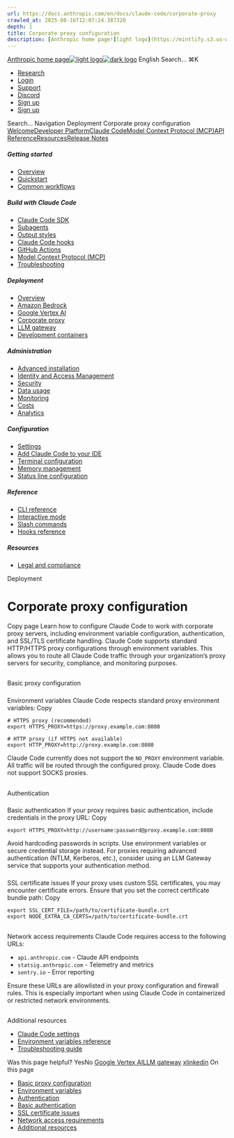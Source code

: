 ```yaml
---
url: https://docs.anthropic.com/en/docs/claude-code/corporate-proxy
crawled_at: 2025-08-16T12:07:24.387320
depth: 1
title: Corporate proxy configuration
description: [Anthropic home page![light logo](https://mintlify.s3.us-west-1.amazonaws.com/anthropic/logo/light.svg)![dark logo](https://mintlify.s3.us-west-1.amazonaws.com/anthropic/logo/dark.svg)](https://docs.a...
---
```


[Anthropic home page![light logo](https://mintlify.s3.us-west-1.amazonaws.com/anthropic/logo/light.svg)![dark logo](https://mintlify.s3.us-west-1.amazonaws.com/anthropic/logo/dark.svg)](https://docs.anthropic.com/)
English
Search...
⌘K
  * [Research](https://www.anthropic.com/research)
  * [Login](https://console.anthropic.com/login)
  * [Support](https://support.anthropic.com/)
  * [Discord](https://www.anthropic.com/discord)
  * [Sign up](https://console.anthropic.com/login)
  * [Sign up](https://console.anthropic.com/login)


Search...
Navigation
Deployment
Corporate proxy configuration
[Welcome](https://docs.anthropic.com/en/home)[Developer Platform](https://docs.anthropic.com/en/docs/intro)[Claude Code](https://docs.anthropic.com/en/docs/claude-code/overview)[Model Context Protocol (MCP)](https://docs.anthropic.com/en/docs/mcp)[API Reference](https://docs.anthropic.com/en/api/messages)[Resources](https://docs.anthropic.com/en/resources/overview)[Release Notes](https://docs.anthropic.com/en/release-notes/overview)
##### Getting started
  * [Overview](https://docs.anthropic.com/en/docs/claude-code/overview)
  * [Quickstart](https://docs.anthropic.com/en/docs/claude-code/quickstart)
  * [Common workflows](https://docs.anthropic.com/en/docs/claude-code/common-workflows)


##### Build with Claude Code
  * [Claude Code SDK](https://docs.anthropic.com/en/docs/claude-code/sdk)
  * [Subagents](https://docs.anthropic.com/en/docs/claude-code/sub-agents)
  * [Output styles](https://docs.anthropic.com/en/docs/claude-code/output-styles)
  * [Claude Code hooks](https://docs.anthropic.com/en/docs/claude-code/hooks-guide)
  * [GitHub Actions](https://docs.anthropic.com/en/docs/claude-code/github-actions)
  * [Model Context Protocol (MCP)](https://docs.anthropic.com/en/docs/claude-code/mcp)
  * [Troubleshooting](https://docs.anthropic.com/en/docs/claude-code/troubleshooting)


##### Deployment
  * [Overview](https://docs.anthropic.com/en/docs/claude-code/third-party-integrations)
  * [Amazon Bedrock](https://docs.anthropic.com/en/docs/claude-code/amazon-bedrock)
  * [Google Vertex AI](https://docs.anthropic.com/en/docs/claude-code/google-vertex-ai)
  * [Corporate proxy](https://docs.anthropic.com/en/docs/claude-code/corporate-proxy)
  * [LLM gateway](https://docs.anthropic.com/en/docs/claude-code/llm-gateway)
  * [Development containers](https://docs.anthropic.com/en/docs/claude-code/devcontainer)


##### Administration
  * [Advanced installation](https://docs.anthropic.com/en/docs/claude-code/setup)
  * [Identity and Access Management](https://docs.anthropic.com/en/docs/claude-code/iam)
  * [Security](https://docs.anthropic.com/en/docs/claude-code/security)
  * [Data usage](https://docs.anthropic.com/en/docs/claude-code/data-usage)
  * [Monitoring](https://docs.anthropic.com/en/docs/claude-code/monitoring-usage)
  * [Costs](https://docs.anthropic.com/en/docs/claude-code/costs)
  * [Analytics](https://docs.anthropic.com/en/docs/claude-code/analytics)


##### Configuration
  * [Settings](https://docs.anthropic.com/en/docs/claude-code/settings)
  * [Add Claude Code to your IDE](https://docs.anthropic.com/en/docs/claude-code/ide-integrations)
  * [Terminal configuration](https://docs.anthropic.com/en/docs/claude-code/terminal-config)
  * [Memory management](https://docs.anthropic.com/en/docs/claude-code/memory)
  * [Status line configuration](https://docs.anthropic.com/en/docs/claude-code/statusline)


##### Reference
  * [CLI reference](https://docs.anthropic.com/en/docs/claude-code/cli-reference)
  * [Interactive mode](https://docs.anthropic.com/en/docs/claude-code/interactive-mode)
  * [Slash commands](https://docs.anthropic.com/en/docs/claude-code/slash-commands)
  * [Hooks reference](https://docs.anthropic.com/en/docs/claude-code/hooks)


##### Resources
  * [Legal and compliance](https://docs.anthropic.com/en/docs/claude-code/legal-and-compliance)


Deployment
# Corporate proxy configuration
Copy page
Learn how to configure Claude Code to work with corporate proxy servers, including environment variable configuration, authentication, and SSL/TLS certificate handling.
Claude Code supports standard HTTP/HTTPS proxy configurations through environment variables. This allows you to route all Claude Code traffic through your organization’s proxy servers for security, compliance, and monitoring purposes.
## 
[​](https://docs.anthropic.com/en/docs/claude-code/corporate-proxy#basic-proxy-configuration)
Basic proxy configuration
### 
[​](https://docs.anthropic.com/en/docs/claude-code/corporate-proxy#environment-variables)
Environment variables
Claude Code respects standard proxy environment variables:
Copy
```
# HTTPS proxy (recommended)
export HTTPS_PROXY=https://proxy.example.com:8080

# HTTP proxy (if HTTPS not available)
export HTTP_PROXY=http://proxy.example.com:8080

```

Claude Code currently does not support the `NO_PROXY` environment variable. All traffic will be routed through the configured proxy.
Claude Code does not support SOCKS proxies.
## 
[​](https://docs.anthropic.com/en/docs/claude-code/corporate-proxy#authentication)
Authentication
### 
[​](https://docs.anthropic.com/en/docs/claude-code/corporate-proxy#basic-authentication)
Basic authentication
If your proxy requires basic authentication, include credentials in the proxy URL:
Copy
```
export HTTPS_PROXY=http://username:password@proxy.example.com:8080

```

Avoid hardcoding passwords in scripts. Use environment variables or secure credential storage instead.
For proxies requiring advanced authentication (NTLM, Kerberos, etc.), consider using an LLM Gateway service that supports your authentication method.
### 
[​](https://docs.anthropic.com/en/docs/claude-code/corporate-proxy#ssl-certificate-issues)
SSL certificate issues
If your proxy uses custom SSL certificates, you may encounter certificate errors.
Ensure that you set the correct certificate bundle path:
Copy
```
export SSL_CERT_FILE=/path/to/certificate-bundle.crt
export NODE_EXTRA_CA_CERTS=/path/to/certificate-bundle.crt

```

## 
[​](https://docs.anthropic.com/en/docs/claude-code/corporate-proxy#network-access-requirements)
Network access requirements
Claude Code requires access to the following URLs:
  * `api.anthropic.com` - Claude API endpoints
  * `statsig.anthropic.com` - Telemetry and metrics
  * `sentry.io` - Error reporting


Ensure these URLs are allowlisted in your proxy configuration and firewall rules. This is especially important when using Claude Code in containerized or restricted network environments.
## 
[​](https://docs.anthropic.com/en/docs/claude-code/corporate-proxy#additional-resources)
Additional resources
  * [Claude Code settings](https://docs.anthropic.com/en/docs/claude-code/settings)
  * [Environment variables reference](https://docs.anthropic.com/en/docs/claude-code/settings#environment-variables)
  * [Troubleshooting guide](https://docs.anthropic.com/en/docs/claude-code/troubleshooting)


Was this page helpful?
YesNo
[Google Vertex AI](https://docs.anthropic.com/en/docs/claude-code/google-vertex-ai)[LLM gateway](https://docs.anthropic.com/en/docs/claude-code/llm-gateway)
[x](https://x.com/AnthropicAI)[linkedin](https://www.linkedin.com/company/anthropicresearch)
On this page
  * [Basic proxy configuration](https://docs.anthropic.com/en/docs/claude-code/corporate-proxy#basic-proxy-configuration)
  * [Environment variables](https://docs.anthropic.com/en/docs/claude-code/corporate-proxy#environment-variables)
  * [Authentication](https://docs.anthropic.com/en/docs/claude-code/corporate-proxy#authentication)
  * [Basic authentication](https://docs.anthropic.com/en/docs/claude-code/corporate-proxy#basic-authentication)
  * [SSL certificate issues](https://docs.anthropic.com/en/docs/claude-code/corporate-proxy#ssl-certificate-issues)
  * [Network access requirements](https://docs.anthropic.com/en/docs/claude-code/corporate-proxy#network-access-requirements)
  * [Additional resources](https://docs.anthropic.com/en/docs/claude-code/corporate-proxy#additional-resources)


